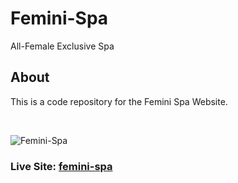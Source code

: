 # Femini-Spa

All-Female Exclusive Spa

## About
This is a code repository for the Femini Spa Website.

<br>



![Femini-Spa](/images/femini-pic.png)

### Live Site: [femini-spa](https://femini-spa.netlify.app/)
